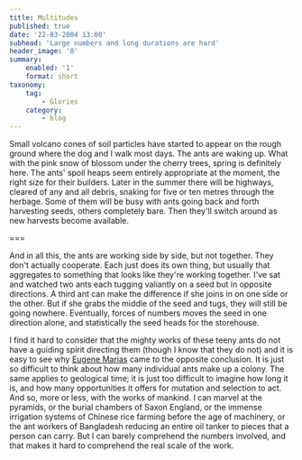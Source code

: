 ```yaml
---
title: Multitudes
published: true
date: '22-03-2004 13:00'
subhead: 'Large numbers and long durations are hard'
header_image: '0'
summary:
    enabled: '1'
    format: short
taxonomy:
    tag:
        - Glories
    category:
        - blog
---
```


Small volcano cones of soil particles have started to appear on the rough ground where the dog and I walk most days. The ants are waking up. What with the pink snow of blossom under the cherry trees, spring is definitely here. The ants' spoil heaps seem entirely appropriate at the moment, the right size for their builders. Later in the summer there will be highways, cleared of any and all debris, snaking for five or ten metres through the herbage. Some of them will be busy with ants going back and forth harvesting seeds, others completely bare. Then they'll switch around as new harvests become available.

===

And in all this, the ants are working side by side, but not together. They don't actually cooperate. Each just does its own thing, but usually that aggregates to something that looks like they're working together. I've sat and watched two ants each tugging valiantly on a seed but in opposite directions. A third ant can make the difference if she joins in on one side or the other. But if she grabs the middle of the seed and tugs, they will still be going nowhere. Eventually, forces of numbers moves the seed in one direction alone, and statistically the seed heads for the storehouse.

I find it hard to consider that the mighty works of these teeny ants do not have a guiding spirit directing them (though I know that they do not) and it is easy to see why [Eugene Marias](http://www.edge.org/3rd_culture/dawkins_pinker/debate_p10.html) came to the opposite conclusion. It is just so difficult to think about how many individual ants make up a colony. The same applies to geological time; it is just too difficult to imagine how long it is, and how many opportunities it offers for mutation and selection to act. And so, more or less, with the works of mankind. I can marvel at the pyramids, or the burial chambers of Saxon England, or the immense irrigation systems of Chinese rice farming  before the age of machinery, or the ant workers of Bangladesh reducing an entire oil tanker to pieces that a person can carry. But I can barely comprehend the numbers involved, and that makes it hard to comprehend the real scale of the work.